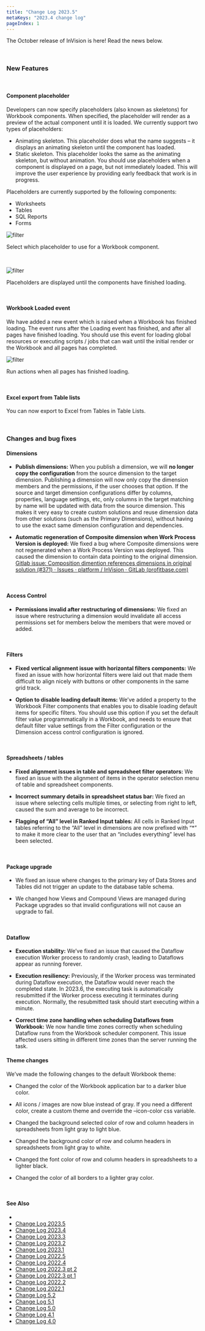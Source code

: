 ```yaml
---
title: "Change Log 2023.5"
metaKeys: "2023.4 change log"
pageIndex: 1
---
```


The October release of InVision is here! Read the news below.

<br/>

### New Features

<br/>

#### Component placeholder

Developers can now specify placeholders (also known as skeletons) for Workbook components. When specified, the placeholder will render as a preview of the actual component until it is loaded. We currently support two types of placeholders:

* Animating skeleton. This placeholder does what the name suggests – it displays an animating skeleton until the component has loaded.
* Static skeleton. This placeholder looks the same as the animating skeleton, but without animation.
You should use placeholders when a component is displayed on a page, but not immediately loaded. This will improve the user experience by providing early feedback that work is in progress.

Placeholders are currently supported by the following components:

* Worksheets
* Tables
* SQL Reports
* Forms

![filter](https://profitbasedocs.blob.core.windows.net/images/chlog236_1.png)

Select which placeholder to use for a Workbook component.

<br/>

![filter](https://profitbasedocs.blob.core.windows.net/images/chlog236_2.png)

Placeholders are displayed until the components have finished loading.

<br/>

#### Workbook Loaded event


We have added a new event which is raised when a Workbook has finished loading. The event runs after the Loading event has finished, and after all pages have finished loading. You should use this event for loading global resources or executing scripts / jobs that can wait until the initial render or the Workbook and all pages has completed.

![filter](https://profitbasedocs.blob.core.windows.net/images/chlog236_3.png)

Run actions when all pages has finished loading.

<br/>

#### Excel export from Table lists

You can now export to Excel from Tables in Table Lists.

<br/>

### Changes and bug fixes

#### Dimensions

- **Publish dimensions:** When you publish a dimension, we will **no longer copy the configuration** from the source dimension to the target dimension. Publishing a dimension will now only copy the dimension members and the permissions, if the user chooses that option. If the source and target dimension configurations differ by columns, properties, language settings, etc, only columns in the target matching by name will be updated with data from the source dimension. This makes it very easy to create custom solutions and reuse dimension data from other solutions (such as the Primary Dimensions), without having to use the exact same dimension configuration and dependencies.

- **Automatic regeneration of Composite dimension when Work Process Version is deployed:** We fixed a bug where Composite dimensions were not regenerated when a Work Process Version was deployed. This caused the dimension to contain data pointing to the original dimension.
[Gitlab issue: Composition dimention references dimensions in original solution (#371) · Issues · platform / InVision · GitLab (profitbase.com)](https://support.profitbase.com/platform/invision/-/issues/371)

<br/>

#### Access Control

- **Permissions invalid after restructuring of dimensions:** We fixed an issue where restructuring a dimension would invalidate all access permissions set for members below the members that were moved or added.

<br/>

#### Filters

- **Fixed vertical alignment issue with horizontal filters components:** We fixed an issue with how horizontal filters were laid out that made them difficult to align nicely with buttons or other components in the same grid track.

- **Option to disable loading default items:** We’ve added a property to the Workbook Filter components that enables you to disable loading default items for specific filters. You should use this option if you set the default filter value programmatically in a Workbook, and needs to ensure that default filter value settings from the Filter configuration or the Dimension access control configuration is ignored.

<br/>

#### Spreadsheets / tables

- **Fixed alignment issues in table and spreadsheet filter operators:** We fixed an issue with the alignment of items in the operator selection menu of table and spreadsheet components.

- **Incorrect summary details in spreadsheet status bar:** We fixed an issue where selecting cells multiple times, or selecting from right to left, caused the sum and average to be incorrect.

- **Flagging of “All” level in Ranked Input tables:** All cells in Ranked Input tables referring to the “All” level in dimensions are now prefixed with “*” to make it more clear to the user that an “includes everything” level has been selected.

<br/>

#### Package upgrade

- We fixed an issue where changes to the primary key of Data Stores and Tables did not trigger an update to the database table schema.

- We changed how Views and Compound Views are managed during Package upgrades so that invalid configurations will not cause an upgrade to fail.

<br/>

#### Dataflow

- **Execution stability:** We’ve fixed an issue that caused the Dataflow execution Worker process to randomly crash, leading to Dataflows appear as running forever.

- **Execution resiliency:** Previously, if the Worker process was terminated during Dataflow execution, the Dataflow would never reach the completed state. In 2023.6, the executing task is automatically resubmitted if the Worker process executing it terminates during execution. Normally, the resubmitted task should start executing within a minute.

- **Correct time zone handling when scheduling Dataflows from Workbook:** We now handle time zones correctly when scheduling Dataflow runs from the Workbook scheduler component. This issue affected users sitting in different time zones than the server running the task.

#### Theme changes

We’ve made the following changes to the default Workbook theme:

- Changed the color of the Workbook application bar to a darker blue color.

- All icons / images are now blue instead of gray. If you need a different color, create a custom theme and override the –icon-color css variable.

- Changed the background selected color of row and column headers in spreadsheets from light gray to light blue.

- Changed the background color of row and column headers in spreadsheets from light gray to white.

- Changed the font color of row and column headers in spreadsheets to a lighter black.

- Changed the color of all borders to a lighter gray color.

<br/>

#### See Also

- 
- [Change Log 2023.5](changelog23_5.md)
- [Change Log 2023.4](changelog23_4.md)
- [Change Log 2023.3](changelog23_3.md)
- [Change Log 2023.2](changelog23_2.md)
- [Change Log 2023.1](changelog23_1.md)
- [Change Log 2022.5](changelog22_5.md)
- [Change Log 2022.4](changelog22_4.md)
- [Change Log 2022.3 pt 2](changelog22_3_2.md)
- [Change Log 2022.3 pt 1](changelog22_3_1.md)
- [Change Log 2022.2](changelog22_2.md)
- [Change Log 2022.1](changelog22_1.md)
- [Change Log 5.2](changelog52.md)
- [Change Log 5.1](changelog51.md)
- [Change Log 5.0](changelog5.md)
- [Change Log 4.1](changelog41.md)
- [Change Log 4.0](changelog40.md)

<br/>
